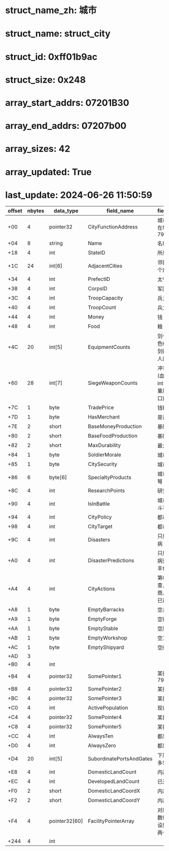 # struct_name_zh: 城市
# struct_name: struct_city
# struct_id: 0xff01b9ac
# struct_size: 0x248
# array_start_addrs: 07201B30
# array_end_addrs: 07207b00
# array_sizes: 42
# array_updated: True
# last_update: 2024-06-26 11:50:59

| offset | nbytes | data_type     | field_name               | field_comment                                          |
| ------ | ------ | ------------- | ------------------------ | ------------------------------------------------------ |
| +00    | 4      | pointer32     | CityFunctionAddress      | 城市相关函数所在地址(58 BF 79 00)                      |
| +04    | 8      | string        | Name                     | 名称                                                   |
| +18    | 4      | int           | StateID                  | 所属州                                                 |
| +1C    | 24     | int[6]        | AdjacentCities           | 邻接城市(最多6个)                                      |
| +34    | 4      | int           | PrefectID                | 太守ID                                                 |
| +38    | 4      | int           | CorpsID                  | 军团ID                                                 |
| +3C    | 4      | int           | TroopCapacity            | 兵力上限                                               |
| +40    | 4      | int           | TroopCount               | 兵力                                                   |
| +44    | 4      | int           | Money                    | 钱                                                     |
| +48    | 4      | int           | Food                     | 粮                                                     |
| +4C    | 20     | int[5]        | EquipmentCounts          | 剑～马数量(血色6.0将int[0]即剑数量用作城市人口)        |
| +60    | 28     | int[7]        | SiegeWeaponCounts        | 冲车～斗舰数量 (血色6.0将int[4]即小船数量用作农村人口) |
| +7C    | 1      | byte          | TradePrice               | 钱粮交易价格                                           |
| +7D    | 1      | byte          | HasMerchant              | 是否有商人                                             |
| +7E    | 2      | short         | BaseMoneyProduction      | 基础产钱                                               |
| +80    | 2      | short         | BaseFoodProduction       | 基础产粮                                               |
| +82    | 2      | short         | MaxDurability            | 最大耐久                                               |
| +84    | 1      | byte          | SoldierMorale            | 城市士兵气力                                           |
| +85    | 1      | byte          | CitySecurity             | 城市治安                                               |
| +86    | 6      | byte[6]       | SpecialtyProducts        | 城市特产(枪 戟 弩 骑 工具 舰船)                        |
| +8C    | 4      | int           | ResearchPoints           | 研究技巧                                               |
| +90    | 4      | int           | IsInBattle               | 城市是否处于战斗不可状态                               |
| +94    | 4      | int           | CityPolicy               | 都市方针                                               |
| +98    | 4      | int           | CityTarget               | 都市目标                                               |
| +9C    | 4      | int           | Disasters                | 只用前3BIT(疫病 灾害 丰作)                             |
| +A0    | 4      | int           | DisasterPredictions      | 只用前3BIT(疫病预定 灾害预定 丰作预定)                 |
| +A4    | 4      | int           | CityActions              | 第0位-已巡查，第1位-已商人，第4位-已训练               |
| +A8    | 1      | byte          | EmptyBarracks            | 空兵舍                                                 |
| +A9    | 1      | byte          | EmptyForge               | 空锻造                                                 |
| +AA    | 1      | byte          | EmptyStable              | 空厩舍                                                 |
| +AB    | 1      | byte          | EmptyWorkshop            | 空工房                                                 |
| +AC    | 1      | byte          | EmptyShipyard            | 空船厂                                                 |
| +AD    | 3      |               |                          |                                                        |
| +B0    | 4      | int           |                          |                                                        |
| +B4    | 4      | pointer32     | SomePointer1             | 某指针(44 BF 79 00)                                    |
| +B8    | 4      | pointer32     | SomePointer2             | 某指针                                                 |
| +BC    | 4      | pointer32     | SomePointer3             | 某指针                                                 |
| +C0    | 4      | int           | ActivePopulation         | 现役人数                                               |
| +C4    | 4      | pointer32     | SomePointer4             | 某指针                                                 |
| +C8    | 4      | pointer32     | SomePointer5             | 某指针                                                 |
| +CC    | 4      | int           | AlwaysTen                | 都是10                                                 |
| +D0    | 4      | int           | AlwaysZero               | 都是0                                                  |
| +D4    | 20     | int[5]        | SubordinatePortsAndGates | 下属港关ID(最多5个)                                    |
| +E8    | 4      | int           | DomesticLandCount        | 内政用地数                                             |
| +EC    | 4      | int           | DevelopedLandCount       | 已开发用地数                                           |
| +F0    | 2      | short         | DomesticLandCoordX       | 内政地X                                                |
| +F2    | 2      | short         | DomesticLandCoordY       | 内政地Y                                                |
| +F4    | 4      | pointer32[60] | FacilityPointerArray     | 对应的设施指针数组（共30个设施，每个对应两个指针）     |
| +244   | 4      | int           |                          |                                                        |
